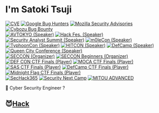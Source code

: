 # I'm Satoki Tsuji
[![CVE](https://img.shields.io/badge/CVE-13-f68826.svg)](https://www.cve.org/) 
[![Google Bug Hunters](https://img.shields.io/badge/Google_Bug_Hunters-2-202124.svg)](https://bughunters.google.com/profile/577f4342-b9c0-4049-9c54-ca5c2d1bb102) 
[![Mozilla Security Advisories](https://img.shields.io/badge/Firefox_Bug_Bounty_Rewards-4-ffffff.svg)](https://bugzilla.mozilla.org/user_profile?user_id=706819) 
[![Cybozu Bug Bounty](https://img.shields.io/badge/Cybozu_Bug_Bounty-8-64bdd4.svg)](https://cybozu.co.jp/products/bug-bounty/)  
[![AVTOKYO (Speaker)](https://img.shields.io/badge/AVTOKYO_(Speaker)-2020,_2023,_2024,_2025-000000.svg)](https://www.avtokyo.org/) 
[![Hack Fes. (Speaker)](https://img.shields.io/badge/Hack_Fes._(Speaker)-2024-0d6fb8.svg)](https://www.hacker.or.jp/hack-fes-2024/) 
[![Security Analyst Summit (Speaker)](https://img.shields.io/badge/Security_Analyst_Summit_(Speaker)-2024-37ddd9.svg)](https://thesascon.com/) 
[![m0leCon (Speaker)](https://img.shields.io/badge/m0leCon_(Speaker)-2025-294b3c.svg)](https://m0lecon.it/) 
[![TyphoonCon (Speaker)](https://img.shields.io/badge/TyphoonCon_(Speaker)-2025-00a9b0.svg)](https://typhooncon.com/) 
[![HITCON (Speaker)](https://img.shields.io/badge/HITCON_(Speaker)-2025-000000.svg)](https://hitcon.org/) 
[![DefCamp (Speaker)](https://img.shields.io/badge/DefCamp_(Speaker)-2025-0071ce.svg)](https://def.camp/) 
[![Queen City Conference (Speaker)](https://img.shields.io/badge/Queen_City_Conference_(Speaker)-0x3-8b0e00.svg)](https://queencitycon.org/)  
[![SECCON (Organizer)](https://img.shields.io/badge/SECCON_(Organizer)-2023--25-e41012.svg)](https://www.seccon.jp/) 
[![SECCON Beginners (Organizer)](https://img.shields.io/badge/SECCON_Beginners_(Organizer)-2021--25-66ee33.svg)](https://www.seccon.jp/)  
[![DEF CON CTF Finals (Player)](https://img.shields.io/badge/DEF_CON_CTF_Finals_(Player)-30,_31,_32,_33-7777ff.svg)](https://defcon.org/) 
[![MOCA CTF Finals (Player)](https://img.shields.io/badge/MOCA_CTF_Finals_(Player)-2024-37e176.svg)](https://moca.camp/) 
[![SAS CTF Finals (Player)](https://img.shields.io/badge/SAS_CTF_Finals_(Player)-2024,_2025-37ddd9.svg)](https://ctf.thesascon.com/) 
[![DefCamp CTF Finals (Player)](https://img.shields.io/badge/DefCamp_CTF_Finals_(Player)-2024,_2025-0071ce.svg)](https://def.camp/) 
[![Midnight Flag CTF Finals (Player)](https://img.shields.io/badge/Midnight_Flag_CTF_Finals_(Player)-2025-6f31a7.svg)](https://midnightflag.fr/)  
[![SecHack365](https://img.shields.io/badge/SecHack365-2020-ffd700.svg)](https://sechack365.nict.go.jp/) 
[![Security Next Camp](https://img.shields.io/badge/Security_Next_Camp-2022-41b487.svg)](https://www.security-camp.or.jp/) 
[![MITOU ADVANCED](https://img.shields.io/badge/MITOU_ADVANCED-2025-d90000.svg)](https://www.ipa.go.jp/jinzai/mitou/advanced/index.html)  

👻 Cyber Security Engineer ?  

## 😈[Hack](Hack.md)